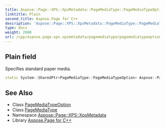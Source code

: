 ```yaml
---
title: Aspose::Page::XPS::XpsMetadata::PageMediaType::PageMediaTypeOption::Plain field
linktitle: Plain
second_title: Aspose.Page for C++
description: 'Aspose::Page::XPS::XpsMetadata::PageMediaType::PageMediaTypeOption::Plain field. Specifies standard paper media in C++.'
type: docs
weight: 2600
url: /cpp/aspose.page.xps.xpsmetadata/pagemediatype/pagemediatypeoption/plain/
---
```

## Plain field


Specifies standard paper media.

```cpp
static System::SharedPtr<PageMediaType::PageMediaTypeOption> Aspose::Page::XPS::XpsMetadata::PageMediaType::PageMediaTypeOption::Plain
```

## See Also

* Class [PageMediaTypeOption](../)
* Class [PageMediaType](../../)
* Namespace [Aspose::Page::XPS::XpsMetadata](../../../)
* Library [Aspose.Page for C++](../../../../)
